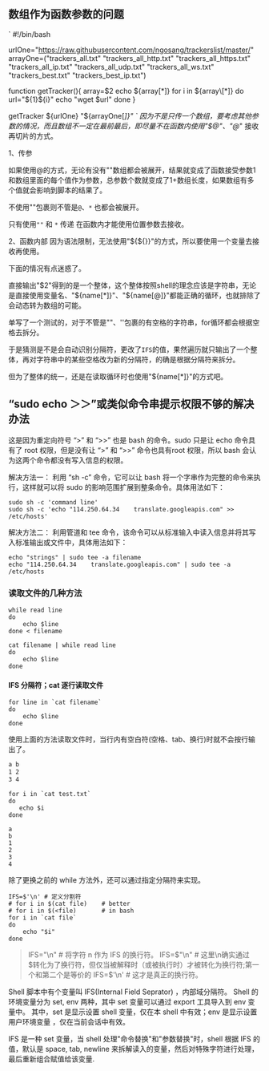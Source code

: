 ## 数组作为函数参数的问题

\`
\#!/bin/bash

urlOne="https://raw.githubusercontent.com/ngosang/trackerslist/master/"
arrayOne=("trackers\_all.txt" "trackers\_all\_http.txt" "trackers\_all\_https.txt" "trackers\_all\_ip.txt" "trackers\_all\_udp.txt" "trackers\_all\_ws.txt" "trackers\_best.txt" "trackers\_best\_ip.txt")

function getTracker(){
array=$2
echo ${array\[*]}
for i in ${array\[*]}
do
url="${1}${i}"
echo "wget $url"
done
}

getTracker ${urlOne} "${arrayOne\[*]}"
\`
因为不是只传一个数组，要考虑其他参数的情况，而且数组不一定在最前最后，即尽量不在函数内使用"$@"、"@*" 接收再切片的方式。

1、传参

如果使用@的方式，无论有没有""数组都会被展开，结果就变成了函数接受参数1和数组里面的每个值作为参数，总参数个数就变成了1+数组长度，如果数组有多个值就会影响到脚本的结果了。

不使用""包裹则不管是`@`、`*` 也都会被展开。

只有使用`""` 和 `*` 传递 在函数内才能使用位置参数去接收。

2、函数内部
因为语法限制，无法使用"${${}}"的方式，所以要使用一个变量去接收再使用。

下面的情况有点迷惑了。

直接输出"$2"得到的是一个整体，这个整体按照shell的理念应该是字符串，无论是直接使用变量名、"${name\[\*]}"、"${name\[@]}"都能正确的循环，也就排除了会动态转为数组的可能。

单写了一个测试的，对于不管是""、''包裹的有空格的字符串，for循环都会根据空格去拆分。

于是猜测是不是会自动识别分隔符，更改了`IFS`的值，果然遍历就只输出了一个整体，再对字符串中的某些空格改为新的分隔符，的确是根据分隔符来拆分。

但为了整体的统一，还是在读取循环时也使用"${name\[\*]}"的方式吧。

## “sudo echo ＞＞”或类似命令串提示权限不够的解决办法

这是因为重定向符号 “>” 和 “>>” 也是 bash 的命令。sudo 只是让 echo 命令具有了 root 权限，但是没有让 “>” 和 “>>” 命令也具有root 权限，所以 bash 会认为这两个命令都没有写入信息的权限。

解决方法一：
利用 “sh -c” 命令，它可以让 bash 将一个字串作为完整的命令来执行，这样就可以将 sudo 的影响范围扩展到整条命令。具体用法如下：

    sudo sh -c 'command line'
    sudo sh -c 'echo "114.250.64.34    translate.googleapis.com" >> /etc/hosts'

解决方法二：
利用管道和 tee 命令，该命令可以从标准输入中读入信息并将其写入标准输出或文件中，具体用法如下：

    echo "strings" | sudo tee -a filename
    echo "114.250.64.34    translate.googleapis.com" | sudo tee -a /etc/hosts

### 读取文件的几种方法

    while read line
    do
        echo $line
    done < filename

<!---->

    cat filename | while read line
    do
        echo $line
    done

#### IFS 分隔符；cat 逐行读取文件

    for line in `cat filename`
    do
        echo $line
    done

使用上面的方法读取文件时，当行内有空白符(空格、tab、换行)时就不会按行输出了。

```test.txt
a b
1 2
3 4
```

    for i in `cat test.txt`
    do
       echo $i
    done

<!---->

    a
    b
    1
    2
    3
    4

除了更换之前的 while 方法外，还可以通过指定分隔符来实现。

    IFS=$'\n' # 定义分割符
    # for i in $(cat file)    # better
    # for i in $(<file)       # in bash
    for i in `cat file`
    do
        echo "$i"
    done

> IFS="\n" # 将字符 n 作为 IFS 的换行符。
> IFS=$"\n" # 这里\n确实通过$转化为了换行符，但仅当被解释时（或被执行时）才被转化为换行符;第一个和第二个是等价的
> IFS=$'\n' # 这才是真正的换行符。

Shell 脚本中有个变量叫 IFS(Internal Field Seprator) ，内部域分隔符。
Shell 的环境变量分为 set, env 两种，其中 set 变量可以通过 export 工具导入到 env 变量中。
其中，set 是显示设置 shell 变量，仅在本 shell 中有效；env 是显示设置用户环境变量 ，仅在当前会话中有效。

IFS 是一种 set 变量，当 shell 处理"命令替换"和"参数替换"时，shell 根据 IFS 的值，默认是 space, tab, newline 来拆解读入的变量，然后对特殊字符进行处理，最后重新组合赋值给该变量.
